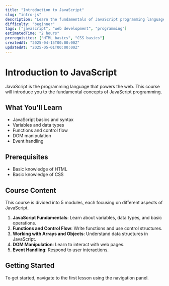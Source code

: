 ```yaml
---
title: "Introduction to JavaScript"
slug: "intro-js"
description: "Learn the fundamentals of JavaScript programming language"
difficulty: "beginner"
tags: ["javascript", "web development", "programming"]
estimatedTime: "2 hours"
prerequisites: ["HTML basics", "CSS basics"]
createdAt: "2025-04-15T00:00:00Z"
updatedAt: "2025-05-01T00:00:00Z"
---
```


# Introduction to JavaScript

JavaScript is the programming language that powers the web. This course will introduce you to the fundamental concepts of JavaScript programming.

## What You'll Learn

- JavaScript basics and syntax
- Variables and data types
- Functions and control flow
- DOM manipulation
- Event handling

## Prerequisites

- Basic knowledge of HTML
- Basic knowledge of CSS

## Course Content

This course is divided into 5 modules, each focusing on different aspects of JavaScript.

1. **JavaScript Fundamentals**: Learn about variables, data types, and basic operations.
2. **Functions and Control Flow**: Write functions and use control structures.
3. **Working with Arrays and Objects**: Understand data structures in JavaScript.
4. **DOM Manipulation**: Learn to interact with web pages.
5. **Event Handling**: Respond to user interactions.

## Getting Started

To get started, navigate to the first lesson using the navigation panel.
